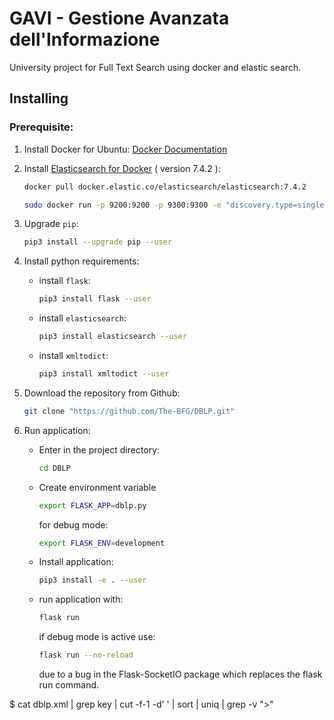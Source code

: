 # GAVI - Gestione Avanzata dell'Informazione
University project for Full Text Search using docker and elastic search.

## Installing

### Prerequisite:

1. Install Docker for Ubuntu: [Docker Documentation](https://docs.docker.com/install/linux/docker-ce/ubuntu/)

2. Install [Elasticsearch for Docker](https://www.elastic.co/guide/en/elasticsearch/reference/current/docker.html)  ( version 7.4.2 ):
    ```bash
    docker pull docker.elastic.co/elasticsearch/elasticsearch:7.4.2
    ```
    ```bash
    sudo docker run -p 9200:9200 -p 9300:9300 -e "discovery.type=single-node" docker.elastic.co/elasticsearch/elasticsearch:7.4.2
    ```

3. Upgrade `pip`:
    ```bash
    pip3 install --upgrade pip --user
    ```

4. Install python requirements:
    * install `flask`:
        ```bash
        pip3 install flask --user
        ```
    * install `elasticsearch`:
        ```bash
        pip3 install elasticsearch --user
        ```
    * install `xmltodict`:
        ```bash
        pip3 install xmltodict --user
        ```

5. Download the repository from Github:
    ```bash 
    git clone "https://github.com/The-BFG/DBLP.git"
    ```
6. Run application:
    * Enter in the project directory:
        ```bash
        cd DBLP
        ```
    * Create environment variable
        ```bash
        export FLASK_APP=dblp.py
        ```
        for debug mode:
        ```bash
        export FLASK_ENV=development
        ```
    * Install application:
        ```bash
        pip3 install -e . --user
        ```
    * run application with:
        ```bash
        flask run
        ```
        if debug mode is active use:
        ```bash
        flask run --no-reload    
        ```
        due to a bug in the Flask-SocketIO package which replaces the flask run command.

$ cat dblp.xml | grep key | cut -f-1 -d' ' | sort | uniq | grep -v ">"